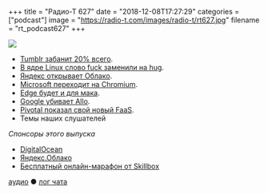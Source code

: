 +++
title = "Радио-Т 627"
date = "2018-12-08T17:27:29"
categories = ["podcast"]
image = "https://radio-t.com/images/radio-t/rt627.jpg"
filename = "rt_podcast627"
+++

![](https://radio-t.com/images/radio-t/rt627.jpg)

- [Tumblr забанит 20% всего](https://www.theverge.com/2018/12/3/18123752/tumblr-adult-content-porn-ban-date-explicit-changes-why-safe-mode).
- [В ядре Linux слово fuck заменили на hug](https://habr.com/post/431900/).
- [Яндекс открывает Облако](https://habr.com/company/yandex/blog/432042/).
- [Microsoft переходит на Chromium](https://www.windowscentral.com/microsoft-building-chromium-powered-web-browser-windows-10).
- [Edge будет и для мака](https://www.theverge.com/2018/12/6/18128648/microsoft-edge-chrome-chromium-browser-changes).
- [Google убивает Allo](https://www.theverge.com/2018/12/5/18127540/google-kills-allo-end-date).
- [Pivotal показал свой новый FaaS](https://techcrunch.com/2018/12/07/pivotal-announces-new-serverless-framework/).
- Темы наших слушателей

*Спонсоры этого выпуска*

- [DigitalOcean](https://www.digitalocean.com)
- [Яндекс.Облако](http://bit.ly/2SwLW0w)
- [Бесплатный онлайн-марафон от Skillbox](https://clck.ru/EpFJB)


[аудио](http://cdn.radio-t.com/rt_podcast627.mp3) ● [лог чата](http://chat.radio-t.com/logs/radio-t-627.html)
<audio src="http://cdn.radio-t.com/rt_podcast627.mp3" preload="none"></audio>
